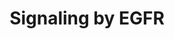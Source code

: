 ---
annotations:
- type: Pathway Ontology
  value: epidermal growth factor/neuregulin signaling pathway
authors:
- MaintBot
- Khanspers
- ReactomeTeam
- Anwesha
description: The epidermal growth factor receptor (EGFR) is one member of the ERBB
  family of transmembrane glycoprotein tyrosine receptor kinases (RTK). Binding of
  EGFR to its ligands induces conformational change that unmasks the dimerization
  interface in the extracellular domain of EGFR, leading to receptor homo- or heterodimerization
  at the cell surface. Dimerization of the extracellular regions of EGFR triggers
  additional conformational change of the cytoplasmic EGFR regions, enabling the kinase
  domains of two EGFR molecules to achieve the catalytically active conformation.
  Ligand activated EGFR dimers trans-autophosphorylate on tyrosine residues in the
  cytoplasmic tail of the receptor. Phosphorylated tyrosines serve as binding sites
  for the recruitment of signal transducers and activators of intracellular substrates,
  which then stimulate intracellular signal transduction cascades that are involved
  in regulating cellular proliferation, differentiation, and survival. Recruitment
  of complexes containing GRB2 and SOS1 to phosphorylated EGFR dimers either directly,
  through phosphotyrosine residues that serve as GRB2 docking sites, or indirectly,
  through SHC1 recruitment, promotes GDP to GTP exchange on RAS, resulting in the
  activation of RAF/MAP kinase cascade. Binding of complexes of GRB2 and GAB1 to phosphorylated
  EGFR dimers leads to formation of the active PI3K complex, conversion of PIP2 into
  PIP3, and activation of AKT signaling. Phospholipase C-gamma1 (PLCG1) can also be
  recruited directly, through EGFR phosphotyrosine residues that serve as PLCG1 docking
  sites, which leads to PLCG1 phosphorylation by EGFR and activation of DAG and IP3
  signaling. EGFR signaling is downregulated by the action of ubiquitin ligase CBL.
  CBL binds directly to the phosphorylated EGFR dimer through the phosphotyrosine
  Y1045 in the C-tail of EGFR, and after CBL is phosphorylated by EGFR, it becomes
  active and ubiquitinates phosphorylated EGFR dimers, targeting them for degradation.
  For a recent review of EGFR signaling, please refer to Avraham and Yarden, 2011.   View
  original pathway at:[http://www.reactome.org/PathwayBrowser/#DIAGRAM=177929 Reactome].
last-edited: 2018-11-01
organisms:
- Homo sapiens
redirect_from:
- /index.php/Pathway:WP1910
- /instance/WP1910
schema-jsonld:
- '@context': https://schema.org/
  '@id': https://wikipathways.github.io/pathways/WP1910.html
  '@type': Dataset
  creator:
    '@type': Organization
    name: WikiPathways
  description: The epidermal growth factor receptor (EGFR) is one member of the ERBB
    family of transmembrane glycoprotein tyrosine receptor kinases (RTK). Binding
    of EGFR to its ligands induces conformational change that unmasks the dimerization
    interface in the extracellular domain of EGFR, leading to receptor homo- or heterodimerization
    at the cell surface. Dimerization of the extracellular regions of EGFR triggers
    additional conformational change of the cytoplasmic EGFR regions, enabling the
    kinase domains of two EGFR molecules to achieve the catalytically active conformation.
    Ligand activated EGFR dimers trans-autophosphorylate on tyrosine residues in the
    cytoplasmic tail of the receptor. Phosphorylated tyrosines serve as binding sites
    for the recruitment of signal transducers and activators of intracellular substrates,
    which then stimulate intracellular signal transduction cascades that are involved
    in regulating cellular proliferation, differentiation, and survival. Recruitment
    of complexes containing GRB2 and SOS1 to phosphorylated EGFR dimers either directly,
    through phosphotyrosine residues that serve as GRB2 docking sites, or indirectly,
    through SHC1 recruitment, promotes GDP to GTP exchange on RAS, resulting in the
    activation of RAF/MAP kinase cascade. Binding of complexes of GRB2 and GAB1 to
    phosphorylated EGFR dimers leads to formation of the active PI3K complex, conversion
    of PIP2 into PIP3, and activation of AKT signaling. Phospholipase C-gamma1 (PLCG1)
    can also be recruited directly, through EGFR phosphotyrosine residues that serve
    as PLCG1 docking sites, which leads to PLCG1 phosphorylation by EGFR and activation
    of DAG and IP3 signaling. EGFR signaling is downregulated by the action of ubiquitin
    ligase CBL. CBL binds directly to the phosphorylated EGFR dimer through the phosphotyrosine
    Y1045 in the C-tail of EGFR, and after CBL is phosphorylated by EGFR, it becomes
    active and ubiquitinates phosphorylated EGFR dimers, targeting them for degradation.
    For a recent review of EGFR signaling, please refer to Avraham and Yarden, 2011.   View
    original pathway at:[http://www.reactome.org/PathwayBrowser/#DIAGRAM=177929 Reactome].
  keywords:
  - p-Y317-PAG1
  - 'ADAM12 '
  - mutant:HSP90:CDC37
  - EGF:p-6Y-EGFR:p-Y472,771,783,1254-PLCG1
  - EGF:p-6Y-EGFR:p-Y371-CBL:CIN85:SPRY1/2:Endophilin:Epsin:Eps15L1:EPS15
  - EGF:p-6Y-EGFR:GRB2:SOS1
  - EGFR mutants dimer
  - 'SH3KBP1 '
  - 'KRAS '
  - EGF:p-6Y-EGFR:p-Y349,350-SHC1:GRB2:SOS1
  - EGF:p-6Y-EGFR:CBL:Ub-p-Y53/55-SPRY1/2
  - EGF:p-6Y-EGFR:p-Y349,350-SHC1
  - 'p-Y53-SPRY1 '
  - 'EGFR T263P '
  - 'p-Y850 EPS15 '
  - 'SH3GL1 '
  - EGF:p-6Y-EGFR:CBL:Beta-Pix:CDC42:GTP
  - signaling
  - ligand-responsive
  - 'EGFR D770_N771insNPH '
  - 'Zn2+ '
  - EGF:p-5Y-EGFR:GRB2:p-5Y-GAB1:SHP2
  - EGF:p-6Y-EGFR:GRB2:p-5Y-GAB1:SHP2
  - cascade
  - 'Cetuximab '
  - Beta-Pix:CDC42:GTP
  - GRB2:GAB1
  - 'GDP '
  - 'NRAS '
  - 'p-4Y-PLCG1 '
  - mutants:Covalent
  - CBL:SPRY1/2
  - 'PXN '
  - 'UBC(457-532) '
  - Cetuximab
  - CSK
  - EGF:p-6Y-EGFR:PLCG1
  - 'SOS1 '
  - EGF:p-6Y-EGFR:p-Y371-CBL
  - EGF:p-6Y-EGFR:p-Y371-CBL:GRB2
  - Covalent EGFR
  - Pro-EGF
  - GRB2:GAB1,GRB2:GAB1:PIP3
  - Ub-Beta-Pix:CDC42:GTP
  - GAB1
  - Pi
  - 'EGFR G719C '
  - ADP
  - EPN1
  - 'p-Y349,Y350-SHC1 '
  - EGFR:Cetuximab
  - SHC1
  - dephosphorylated at
  - 'EGFRvIII '
  - RAF/MAP kinase
  - EGF:p-6Y-EGFR:CBL:Beta-Pix:CDC42:GTP:CIN85
  - PIK3CA:PIK3R1
  - ATP
  - EGFR mutants
  - EGFRvIII mutant
  - 'ADAM10(215-824) '
  - 'EGFR A289T '
  - 'EGFR R108K '
  - 'p-Y55-SPRY2 '
  - EGF:Ub-p-6Y-EGFR:p-Y371-CBL
  - 'EGFR E746_A750del '
  - 'EGFR E746_A750del;T790M '
  - 'SHC1 '
  - CBL
  - GDP
  - 'HSP90AA1 '
  - SOS1
  - 'RPS27A(1-76) '
  - p21 RAS:GTP
  - Dimer:Covalent EGFR
  - SRC-1
  - 'Herbimycin A '
  - EGF:p-EGFR dimer
  - 'Reversible EGFR-specific TKIs '
  - PTPRK
  - 'UBC(153-228) '
  - DAG and IP3
  - '17-AAG '
  - EGF:p-6Y-EGFR:GRB2:p-5Y-GAB1
  - H2O
  - 'UBC(1-76) '
  - 'EGF '
  - GRB2:GAB1:PIP3
  - 'EGFR E746_T751delinsA '
  - 'EGFR V738_K739insKIPVAI '
  - 'EGFR L747_T751del '
  - Benzoquinoid
  - 'PTPN11 '
  - dimer
  - EGF:p-6Y-EGFR:GRB2:p-Y627,659-GAB1:SHP2
  - EGF
  - 'EGFR L747_A750delinsP '
  - Active dimers of
  - 'IPI-504 '
  - ADAM:Zn2+
  - 'SPRY1 '
  - tyrosine kinase
  - 'EPN1 '
  - 'UBC(533-608) '
  - 'EGFR E746_S752delinsV '
  - 'EGFR L858R;T790M '
  - PTPN11
  - EGF:p-6Y-EGFR:p-Y371-CBL:CIN85:Endophilin:Epsin:Eps15L1:Eps15
  - 'UBC(77-152) '
  - GTP
  - EGFR TKIs
  - 'UBC(229-304) '
  - 'EGFR G719S '
  - mutants:Non-covalent EGFR TKIs
  - 'HRAS '
  - 'CBL '
  - LRIG1
  - EGF:p-6Y-EGFR:GRB2:p-5Y-GAB1:PI3K
  - 'PLCG1 '
  - PTPN12
  - EGF:p-6Y-EGFR:p-Y371-CBL:GRB2:CIN85:Endophilin
  - CBL:Beta-Pix:CDC42:GTP
  - EGFR
  - 'EGFR L747_P753delinsS '
  - EGF:p-6Y-EGFR:CBL:p-Y53/55-SPRY1/2
  - CIN85:endophilin
  - GRB2-1:SOS1
  - 'GTP '
  - EGF:p-6Y-EGFR:p-Y371-CBL:Ub-CIN85:Endophilin:Epsin:Eps15L1:Eps15
  - EGF:p-6Y-EGFR:SHC1
  - 'p-Y992,Y1045,Y1068,Y1086,Y1173-EGFR '
  - 'PIK3CA '
  - PIP3 activates AKT
  - 'Reversible anti-EGFRplus TKIs '
  - 'UBB(153-228) '
  - 'EGFR L747_S752del '
  - 'Ligand-responsive EGFR mutants sensitive to non-covalent TKIs '
  - 'p-Y371-CBL '
  - 'Irreversible EGFR-specific TKIs '
  - 'ADAM17 '
  - 'PI(3,4,5)P3 '
  - 'p-5Y-GAB1 '
  - 'PI(4,5)P2 '
  - CBL:GRB2
  - EPS15:HGS:STAM
  - EGF:p-6Y-EGFR:p-Y371-CBL:GRB2:CIN85:Endophilin:EPN1:EPS15L1:EPS15:HGS:STAM
  - 'EGFR L747_T751delinsP '
  - 'p-Y-PXN '
  - EGF:p-6Y-EGFR dimer
  - 'GRB2-1 '
  - EGF:Ligand-responsive EGFR mutants dimer
  - Ligand-responsive
  - 'EGFR M766_A767insASV '
  - 'EPS15 '
  - PI(3,4,5)P3
  - Sensitive
  - Non-covalent EGFR
  - 'STAM '
  - PTPN3
  - 'UBB(77-152) '
  - Y1148 (Y1172)
  - EGF:EGFR
  - HSP90
  - 'UBC(609-684) '
  - CDC37
  - 'GAB1 '
  - EGF:EGFR dimer
  - 'ARHGEF7 '
  - 'UBB(1-76) '
  - EGF:p-6Y-EGFR:GRB2:GAB1
  - 'SH3GL3 '
  - HSP90:Benzoquinoid
  - 'UBC(381-456) '
  - inhibitors
  - EGF:p-6Y-EGFR:CBL:GRB2
  - p-Y-PXN:CSK:MyrG,p-Y530-SRC
  - 'Ub-SH3KBP1 '
  - 'EGFR D770_N771insNPG '
  - 'EGFR G719A '
  - TKIs
  - Ub
  - GRB2-1
  - 'MyrG,p-Y530-SRC '
  - EGF:Ub-p-6Y-EGFR:p-Y371-CBL:GRB2
  - 'Ligand-responsive EGFR mutants resistant to non-covalent TKIs '
  - EGF:p-6Y-EGFR:CBL
  - mutants:HSP90:CDC37
  - 'EGFR A289D '
  - 'EGFR G598V '
  - 'EPS15L1 '
  - 'CDC37 '
  - 'p-Y627,Y659-GAB1 '
  - 'EGFR A289V '
  - '17-DMAG '
  - SPRY1/2
  - 'HGS '
  - Resistant
  - p21 RAS:GDP
  - ansamycins
  - 'CSK '
  - 'SH3GL2 '
  - PI(4,5)P2
  - p-4Y-PLCG1
  - 'STAM2 '
  - 'Irreversible anti-EGFRplus TKIs '
  - 'PIK3R1 '
  - EGF:p-6Y-EGFR:p-Y371-CBL:GRB2:CIN85:Endophilin:EPN1:EPS15L1:p-EPS15:HGS:STAM
  - 'p-4Y-EGFR '
  - 'CDC42 '
  - 'EGFR L858R '
  - 'MyrG-SRC '
  - EGF:Ligand-responsive EGFR mutants:HSP90:CDC37
  - 'p-6Y-EGFR '
  - EGFRvIII
  - p-Y55-SPRY2
  - PAG1
  - 'UBA52(1-76) '
  - PXN:MyrG-SRC
  - EPS15L1
  - 'EGFR L861Q '
  - 'UBC(305-380) '
  - 'EGFR '
  - 'Geldanamycin '
  - 'SPRY2 '
  - PLCG1
  license: CC0
  name: Signaling by EGFR
seo: CreativeWork
title: Signaling by EGFR
wpid: WP1910
---